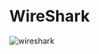 
# WireShark

![wireshark](https://user-images.githubusercontent.com/76420201/105180489-fd0d4400-5b6d-11eb-958b-0ba9c22e78da.png)


##

##